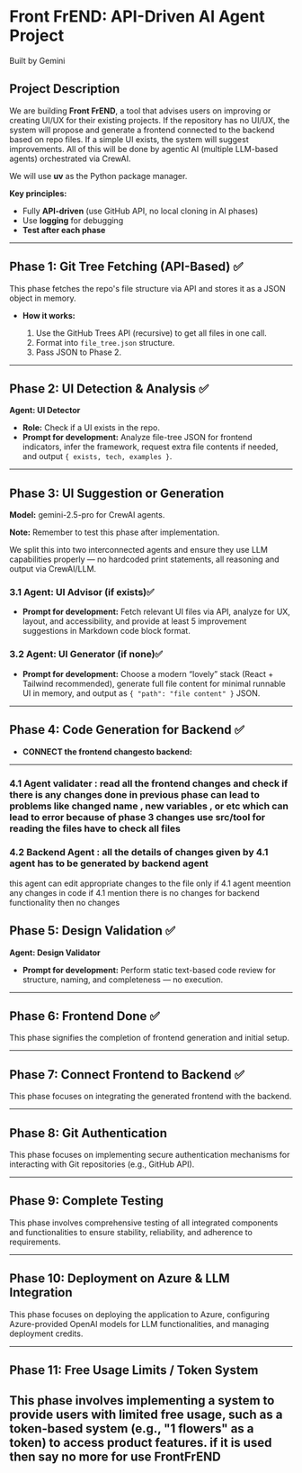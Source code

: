 # Front FrEND: API-Driven AI Agent Project

Built by Gemini

## Project Description

We are building **Front FrEND**, a tool that advises users on improving or creating UI/UX for their existing projects. If the repository has no UI/UX, the system will propose and generate a frontend connected to the backend based on repo files. If a simple UI exists, the system will suggest improvements. All of this will be done by agentic AI (multiple LLM-based agents) orchestrated via CrewAI.

We will use **uv** as the Python package manager.

**Key principles:**

- Fully **API-driven** (use GitHub API, no local cloning in AI phases)
- Use **logging** for debugging
- **Test after each phase**

---

## Phase 1: Git Tree Fetching (API-Based) ✅

This phase fetches the repo's file structure via API and stores it as a JSON object in memory.

- **How it works:**

  1. Use the GitHub Trees API (recursive) to get all files in one call.
  2. Format into `file_tree.json` structure.
  3. Pass JSON to Phase 2.

---

## Phase 2: UI Detection & Analysis ✅

**Agent: UI Detector**

- **Role:** Check if a UI exists in the repo.
- **Prompt for development:** Analyze file-tree JSON for frontend indicators, infer the framework, request extra file contents if needed, and output `{ exists, tech, examples }`.

---

## Phase 3: UI Suggestion or Generation

**Model:** gemini-2.5-pro for CrewAI agents.

**Note:** Remember to test this phase after implementation.

We split this into two interconnected agents and ensure they use LLM capabilities properly — no hardcoded print statements, all reasoning and output via CrewAI/LLM.

### 3.1 Agent: UI Advisor (if exists)✅

- **Prompt for development:** Fetch relevant UI files via API, analyze for UX, layout, and accessibility, and provide at least 5 improvement suggestions in Markdown code block format.

### 3.2 Agent: UI Generator (if none)✅

- **Prompt for development:** Choose a modern “lovely” stack (React + Tailwind recommended), generate full file content for minimal runnable UI in memory, and output as `{ "path": "file content" }` JSON.

---

## Phase 4: Code Generation for Backend ✅

- **CONNECT the frontend changesto backend:** 
---
### 4.1 Agent validater : read all the frontend changes and check if there is any changes done in previous phase can lead to problems like changed name , new variables , or etc which can lead to error because of phase 3 changes use src/tool for reading the files have to check all files 

### 4.2 Backend Agent : all the details of changes given by 4.1 agent has to be generated by backend agent 
this agent can edit appropriate changes to the file only if 4.1 agent meention any changes in code 
if 4.1 mention there is no changes for backend functionality then no changes 


## Phase 5: Design Validation ✅

**Agent: Design Validator**

- **Prompt for development:** Perform static text-based code review for structure, naming, and completeness — no execution.

---

## Phase 6: Frontend Done ✅

This phase signifies the completion of frontend generation and initial setup.

---

## Phase 7: Connect Frontend to Backend ✅

This phase focuses on integrating the generated frontend with the backend.

---

## Phase 8: Git Authentication

This phase focuses on implementing secure authentication mechanisms for interacting with Git repositories (e.g., GitHub API).

---

## Phase 9: Complete Testing

This phase involves comprehensive testing of all integrated components and functionalities to ensure stability, reliability, and adherence to requirements.

---

## Phase 10: Deployment on Azure & LLM Integration

This phase focuses on deploying the application to Azure, configuring Azure-provided OpenAI models for LLM functionalities, and managing deployment credits.

---

## Phase 11: Free Usage Limits / Token System

This phase involves implementing a system to provide users with limited free usage, such as a token-based system (e.g., "1 flowers" as a token) to access product features.
if it is used then say no more for use FrontFrEND
---


